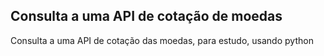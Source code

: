 ## Consulta a uma API de cotação de moedas

Consulta a uma API de cotação das moedas, para estudo, usando python
